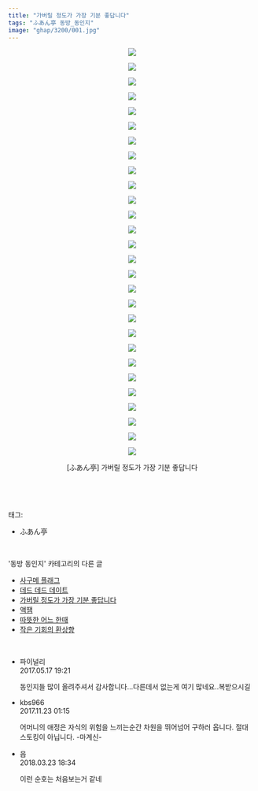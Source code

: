 ```yaml
---
title: "가버릴 정도가 가장 기분 좋답니다"
tags: "ふあん亭 동방_동인지"
image: "ghap/3200/001.jpg"
---
```

<div class="article">
<p style="text-align: center; clear: none; float: none;"><img src="{{ site.nasurl }}/ghap/3200/001.jpg"/></p>
<p style="text-align: center; clear: none; float: none;"><img src="{{ site.nasurl }}/ghap/3200/002.jpg"/></p>
<p style="text-align: center; clear: none; float: none;"><img src="{{ site.nasurl }}/ghap/3200/003.jpg"/></p>
<p style="text-align: center; clear: none; float: none;"><img src="{{ site.nasurl }}/ghap/3200/004.jpg"/></p>
<p style="text-align: center; clear: none; float: none;"><img src="{{ site.nasurl }}/ghap/3200/005.jpg"/></p>
<p style="text-align: center; clear: none; float: none;"><img src="{{ site.nasurl }}/ghap/3200/006.jpg"/></p>
<p style="text-align: center; clear: none; float: none;"><img src="{{ site.nasurl }}/ghap/3200/007.jpg"/></p>
<p style="text-align: center; clear: none; float: none;"><img src="{{ site.nasurl }}/ghap/3200/008.jpg"/></p>
<p style="text-align: center; clear: none; float: none;"><img src="{{ site.nasurl }}/ghap/3200/009.jpg"/></p>
<p style="text-align: center; clear: none; float: none;"><img src="{{ site.nasurl }}/ghap/3200/010.jpg"/></p>
<p style="text-align: center; clear: none; float: none;"><img src="{{ site.nasurl }}/ghap/3200/011.jpg"/></p>
<p style="text-align: center; clear: none; float: none;"><img src="{{ site.nasurl }}/ghap/3200/012.jpg"/></p>
<p style="text-align: center; clear: none; float: none;"><img src="{{ site.nasurl }}/ghap/3200/013.jpg"/></p>
<p style="text-align: center; clear: none; float: none;"><img src="{{ site.nasurl }}/ghap/3200/014.jpg"/></p>
<p style="text-align: center; clear: none; float: none;"><img src="{{ site.nasurl }}/ghap/3200/015.jpg"/></p>
<p style="text-align: center; clear: none; float: none;"><img src="{{ site.nasurl }}/ghap/3200/016.jpg"/></p>
<p style="text-align: center; clear: none; float: none;"><img src="{{ site.nasurl }}/ghap/3200/017.jpg"/></p>
<p style="text-align: center; clear: none; float: none;"><img src="{{ site.nasurl }}/ghap/3200/018.jpg"/></p>
<p style="text-align: center; clear: none; float: none;"><img src="{{ site.nasurl }}/ghap/3200/019.jpg"/></p>
<p style="text-align: center; clear: none; float: none;"><img src="{{ site.nasurl }}/ghap/3200/020.jpg"/></p>
<p style="text-align: center; clear: none; float: none;"><img src="{{ site.nasurl }}/ghap/3200/021.jpg"/></p>
<p style="text-align: center; clear: none; float: none;"><img src="{{ site.nasurl }}/ghap/3200/022.jpg"/></p>
<p style="text-align: center; clear: none; float: none;"><img src="{{ site.nasurl }}/ghap/3200/023.jpg"/></p>
<p style="text-align: center; clear: none; float: none;"><img src="{{ site.nasurl }}/ghap/3200/024.jpg"/></p>
<p style="text-align: center; clear: none; float: none;"><img src="{{ site.nasurl }}/ghap/3200/025.jpg"/></p>
<p style="text-align: center; clear: none; float: none;"><img src="{{ site.nasurl }}/ghap/3200/026.png"/></p>
<p style="text-align: center; clear: none; float: none;"><img src="{{ site.nasurl }}/ghap/3200/027.jpg"/></p>
<p style="text-align: center; clear: none; float: none;"><img src="{{ site.nasurl }}/ghap/3200/028.jpg"/></p>
<p style="text-align: center; clear: none; float: none;">[ふあん亭] 가버릴 정도가 가장 기분 좋답니다</p>
<p><br/></p>
</div><br/>
<div class="tagTrail">
<p>태그: </p>
<ul>
<li>ふあん亭</li>
</ul>
</div><br/>
<div class="another">
<p>'동방 동인지' 카테고리의 다른 글</p>
<ul>
<li><a href="/2017-04-20-ghap_3203">사구메 플래그</a></li>
<li><a href="/2017-04-20-ghap_3201">데드 데드 데이트</a></li>
<li><a href="/2017-04-20-ghap_3200">가버릴 정도가 가장 기분 좋답니다</a></li>
<li><a href="/2017-04-20-ghap_3199">액땜</a></li>
<li><a href="/2017-04-20-ghap_3198">따뜻한 어느 한때</a></li>
<li><a href="/2017-04-19-ghap_3196">작은 기회의 환상향</a></li>
</ul>
</div><br/>
<div class="cb_module cb_fluid">
<div class="cb_wrt cb_profile">
<div class="comment">
<ul>
<li class="cb_thumb_off" id="comment14991486">
<div class="cb_comment_area">
<div class="cb_info_area">
<div class="cb_section">
<span class="cb_nick_name">파이널리</span>
</div>
<div class="cb_section">
<span class="cb_date">2017.05.17 19:21 </span>
</div>
</div>
<div class="cb_dsc_comment">
<p class="cb_dsc">
											동인지들 많이 올려주셔서 감사합니다...다른데서 없는게 여기 많네요..복받으시길
										</p>
</div>
</div></li>
<li class="cb_thumb_off" id="comment15135643">
<div class="cb_comment_area">
<div class="cb_info_area">
<div class="cb_section">
<span class="cb_nick_name">kbs966</span>
</div>
<div class="cb_section">
<span class="cb_date">2017.11.23 01:15 </span>
</div>
</div>
<div class="cb_dsc_comment">
<p class="cb_dsc">
											어머니의 애정은 자식의 위험을 느끼는순간 차원을 뛰어넘어 구하러 옵니다. 절대 스토킹이 아닙니다. -마계신-
										</p>
</div>
</div></li>
<li class="cb_thumb_off" id="comment15225322">
<div class="cb_comment_area">
<div class="cb_info_area">
<div class="cb_section">
<span class="cb_nick_name">음</span>
</div>
<div class="cb_section">
<span class="cb_date">2018.03.23 18:34 </span>
</div>
</div>
<div class="cb_dsc_comment">
<p class="cb_dsc">
											이런 순호는 처음보는거 같네 
										</p>
</div>
</div></li>
</ul>
</div>
</div><!-- commentList close -->
</div><br/>
